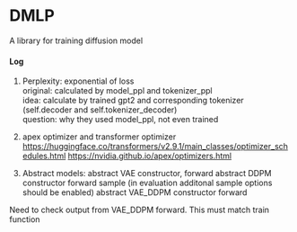 # DMLP
A library for training diffusion model

#### Log
1. Perplexity: exponential of loss \
original: calculated by model_ppl and tokenizer_ppl \
idea: calculate by trained gpt2 and corresponding tokenizer (self.decoder and self.tokenizer_decoder) \
question: why they used model_ppl, not even trained

2. apex optimizer and transformer optimizer
https://huggingface.co/transformers/v2.9.1/main_classes/optimizer_schedules.html
https://nvidia.github.io/apex/optimizers.html

3. Abstract models:
abstract VAE
constructor,
forward
abstract DDPM
constructor
forward
sample
(in evaluation additonal sample options should be enabled)
abstract VAE_DDPM
constructor
forward

Need to check output from VAE_DDPM forward.
This must match train function